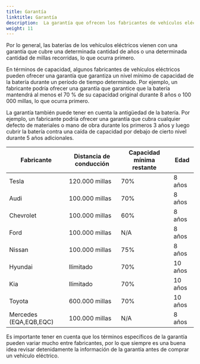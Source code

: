 ```yaml
---
title: Garantía
linktitle: Garantía
description:  La garantía que ofrecen los fabricantes de vehículos eléctricos para sus baterías puede variar según el fabricante y el modelo específico del vehículo.
weight: 11
---
```

<!-- markdownlint-disable MD033 -->

Por lo general, las baterías de los vehículos eléctricos vienen con una garantía que cubre una determinada cantidad de años o una determinada cantidad de millas recorridas, lo que ocurra primero.

En términos de capacidad, algunos fabricantes de vehículos eléctricos pueden ofrecer una garantía que garantiza un nivel mínimo de capacidad de la batería durante un período de tiempo determinado. Por ejemplo, un fabricante podría ofrecer una garantía que garantice que la batería mantendrá al menos el 70 % de su capacidad original durante 8 años o 100 000 millas, lo que ocurra primero.

La garantía también puede tener en cuenta la antigüedad de la batería. Por ejemplo, un fabricante podría ofrecer una garantía que cubra cualquier defecto de materiales o mano de obra durante los primeros 3 años y luego cubrir la batería contra una caída de capacidad por debajo de cierto nivel durante 5 años adicionales.

<table class="mesa con borde rayado">
<thead>
<tr>
     <th>Fabricante</th>
     <th>Distancia de conducción</th>
     <th>Capacidad mínima restante</th>
     <th>Edad</th>
</tr>

</thead>
<tbody>
<tr>
     <td>Tesla</td>
     <td>120.000 millas</td>
     <td>70%</td>
     <td>8 años</td>
</tr>
<tr>
     <td>Audi</td>
     <td>100.000 millas</td>
     <td>70%</td>
     <td>8 años</td>
</tr>
<tr>
     <td>Chevrolet</td>
     <td>100.000 millas</td>
     <td>60%</td>
     <td>8 años</td>
</tr>
<tr>
     <td>Ford</td>
     <td>100.000 millas</td>
     <td>N/A</td>
     <td>8 años</td>
</tr>
<tr>
     <td>Nissan</td>
     <td>100.000 millas</td>
     <td>75%</td>
     <td> 8 años</td>
</tr>
<tr>
     <td>Hyundai</td>
     <td>Ilimitado</td>
     <td>70%</td>
     <td>10 años</td>
</tr>
<tr>
     <td>Kia</td>
     <td>Ilimitado</td>
     <td>70%</td>
     <td>10 años</td>
</tr>
<tr>
     <td>Toyota</td>
     <td>600.000 millas</td>
     <td>70%</td>
     <td>10 años</td>
</tr>
<tr>
     <td>Mercedes (EQA,EQB,EQC)</td>
     <td>100.000 millas</td>
     <td>N/A</td>
     <td>8 años</td>
</tr>

</tbody>
</table>

Es importante tener en cuenta que los términos específicos de la garantía pueden variar mucho entre fabricantes, por lo que siempre es una buena idea revisar detenidamente la información de la garantía antes de comprar un vehículo eléctrico.
